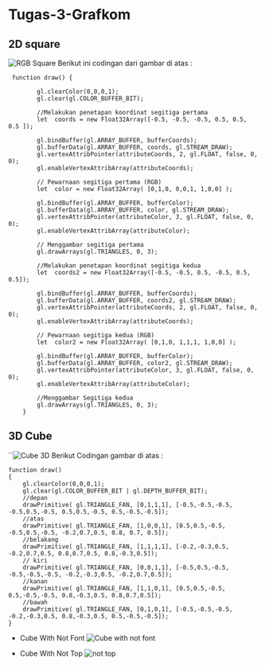 # Tugas-3-Grafkom

## 2D square
![RGB Square](https://github.com/faizfernanda/Tugas-3-Grafkom/assets/101172294/43417155-d111-4ca4-b690-3026d1a5eeaa)
Berikut ini codingan dari gambar di atas :
```
 function draw() { 
    
        gl.clearColor(0,0,0,1); 
        gl.clear(gl.COLOR_BUFFER_BIT);
        
        //Melakukan penetapan koordinat segitiga pertama 
        let  coords = new Float32Array([-0.5, -0.5, -0.5, 0.5, 0.5, 0.5 ]);
       
        gl.bindBuffer(gl.ARRAY_BUFFER, bufferCoords);
        gl.bufferData(gl.ARRAY_BUFFER, coords, gl.STREAM_DRAW);
        gl.vertexAttribPointer(attributeCoords, 2, gl.FLOAT, false, 0, 0);
        gl.enableVertexAttribArray(attributeCoords); 
       
        // Pewarnaan segitiga pertama (RGB)
        let  color = new Float32Array( [0,1,0, 0,0,1, 1,0,0] );
    
        gl.bindBuffer(gl.ARRAY_BUFFER, bufferColor);
        gl.bufferData(gl.ARRAY_BUFFER, color, gl.STREAM_DRAW);
        gl.vertexAttribPointer(attributeColor, 3, gl.FLOAT, false, 0, 0);
        gl.enableVertexAttribArray(attributeColor); 
        
        // Menggambar segitiga pertama
        gl.drawArrays(gl.TRIANGLES, 0, 3);
    
        //Melakukan penetapan koordinat segitiga kedua 
        let  coords2 = new Float32Array([-0.5, -0.5, 0.5, -0.5, 0.5, 0.5]);
    
        gl.bindBuffer(gl.ARRAY_BUFFER, bufferCoords);
        gl.bufferData(gl.ARRAY_BUFFER, coords2, gl.STREAM_DRAW);
        gl.vertexAttribPointer(attributeCoords, 2, gl.FLOAT, false, 0, 0);
        gl.enableVertexAttribArray(attributeCoords); 
    
        // Pewarnaan segitiga kedua (RGB)
        let  color2 = new Float32Array( [0,1,0, 1,1,1, 1,0,0] );
    
        gl.bindBuffer(gl.ARRAY_BUFFER, bufferColor);
        gl.bufferData(gl.ARRAY_BUFFER, color2, gl.STREAM_DRAW);
        gl.vertexAttribPointer(attributeColor, 3, gl.FLOAT, false, 0, 0);
        gl.enableVertexAttribArray(attributeColor); 
        
        //Menggambar Segitiga kedua
        gl.drawArrays(gl.TRIANGLES, 0, 3);
    }
```

## 3D Cube
``![Cube 3D](https://github.com/faizfernanda/Tugas-3-Grafkom/assets/101172294/abbd9a69-2421-4665-965a-c99f196924f3)
Berikut Codingan gambar di atas :
```
function draw()
{ 
    gl.clearColor(0,0,0,1);
    gl.clear(gl.COLOR_BUFFER_BIT | gl.DEPTH_BUFFER_BIT);
    //depan
    drawPrimitive( gl.TRIANGLE_FAN, [0,1,1,1], [-0.5,-0.5,-0.5, -0.5,0.5,-0.5, 0.5,0.5,-0.5, 0.5,-0.5,-0.5]); 
    //atas
    drawPrimitive( gl.TRIANGLE_FAN, [1,0,0,1], [0.5,0.5,-0.5, -0.5,0.5,-0.5, -0.2,0.7,0.5, 0.8, 0.7, 0.5]);
    //belakang
    drawPrimitive( gl.TRIANGLE_FAN, [1,1,1,1], [-0.2,-0.3,0.5, -0.2,0.7,0.5, 0.8,0.7,0.5, 0.8,-0.3,0.5]); 
    // kiri
    drawPrimitive( gl.TRIANGLE_FAN, [0,0,1,1], [-0.5,0.5,-0.5, -0.5,-0.5,-0.5, -0.2,-0.3,0.5, -0.2,0.7,0.5]);
    //kanan
    drawPrimitive( gl.TRIANGLE_FAN, [1,1,0,1], [0.5,0.5,-0.5, 0.5,-0.5,-0.5, 0.8,-0.3,0.5, 0.8,0.7,0.5]); 
    //bawah
    drawPrimitive( gl.TRIANGLE_FAN, [0,1,0,1], [-0.5,-0.5,-0.5, -0.2,-0.3,0.5, 0.8,-0.3,0.5, 0.5,-0.5,-0.5]); 
}
```
- Cube With Not Font
![Cube with not font](https://github.com/faizfernanda/Tugas-3-Grafkom/assets/101172294/ef07fcd4-ade8-4be3-9ab7-e0a32c3db469)

- Cube With Not Top
![not top](https://github.com/faizfernanda/Tugas-3-Grafkom/assets/101172294/e2914624-fbb5-427b-a8c2-de5bb67aa18a)

